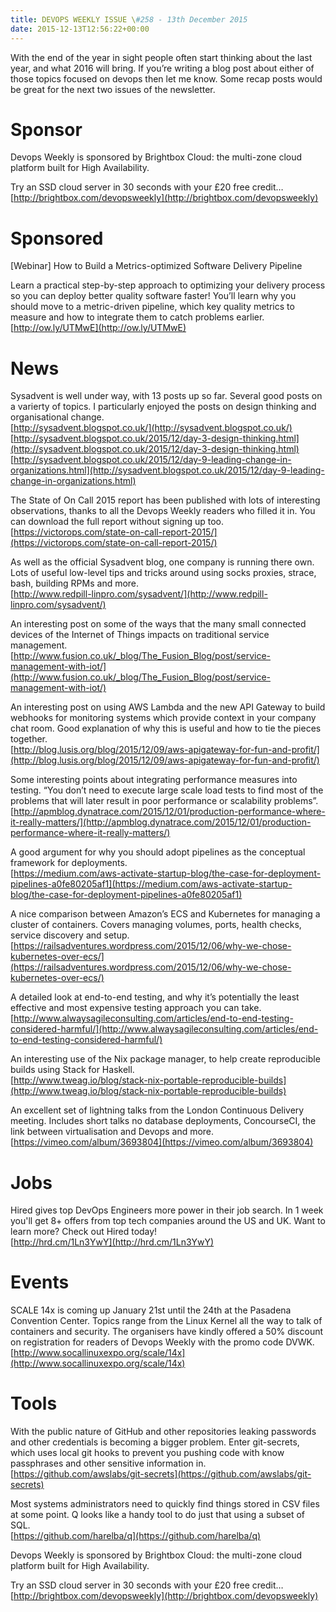 ```yaml
---
title: DEVOPS WEEKLY ISSUE \#258 - 13th December 2015 
date: 2015-12-13T12:56:22+00:00
---
```


With the end of the year in sight people often start thinking about the last year, and what 2016 will bring. If you’re writing a blog post about either of those topics focused on devops then let me know. Some recap posts would be great for the next two issues of the newsletter.


Sponsor
======

Devops Weekly is sponsored by Brightbox Cloud: the multi-zone cloud platform built for High Availability.

Try an SSD cloud server in 30 seconds with your £20 free credit…
<br>[http://brightbox.com/devopsweekly](http://brightbox.com/devopsweekly)


Sponsored
========

[Webinar] How to Build a Metrics-optimized Software Delivery Pipeline

Learn a practical step-by-step approach to optimizing your delivery process so you can deploy better quality software faster! You’ll learn why you should move to a metric-driven pipeline, which key quality metrics to measure and how to integrate them to catch problems earlier.
<br>[http://ow.ly/UTMwE](http://ow.ly/UTMwE)


News
====

Sysadvent is well under way, with 13 posts up so far. Several good posts on a varierty of topics. I particularly enjoyed the posts on design thinking and organisational change.
<br>[http://sysadvent.blogspot.co.uk/](http://sysadvent.blogspot.co.uk/)
<br>[http://sysadvent.blogspot.co.uk/2015/12/day-3-design-thinking.html](http://sysadvent.blogspot.co.uk/2015/12/day-3-design-thinking.html)
<br>[http://sysadvent.blogspot.co.uk/2015/12/day-9-leading-change-in-organizations.html](http://sysadvent.blogspot.co.uk/2015/12/day-9-leading-change-in-organizations.html)


The State of On Call 2015 report has been published with lots of interesting observations, thanks to all the Devops Weekly readers who filled it in. You can download the full report without signing up too.
<br>[https://victorops.com/state-on-call-report-2015/](https://victorops.com/state-on-call-report-2015/)


As well as the official Sysadvent blog, one company is running there own. Lots of useful low-level tips and tricks around using socks proxies, strace, bash, building RPMs and more.
<br>[http://www.redpill-linpro.com/sysadvent/](http://www.redpill-linpro.com/sysadvent/)


An interesting post on some of the ways that the many small connected devices of the Internet of Things impacts on traditional service management.
<br>[http://www.fusion.co.uk/_blog/The_Fusion_Blog/post/service-management-with-iot/](http://www.fusion.co.uk/_blog/The_Fusion_Blog/post/service-management-with-iot/)


An interesting post on using AWS Lambda and the new API Gateway to build webhooks for monitoring systems which provide context in your company chat room. Good explanation of why this is useful and how to tie the pieces together.
<br>[http://blog.lusis.org/blog/2015/12/09/aws-apigateway-for-fun-and-profit/](http://blog.lusis.org/blog/2015/12/09/aws-apigateway-for-fun-and-profit/)


Some interesting points about integrating performance measures into testing. “You don’t need to execute large scale load tests to find most of the problems that will later result in poor performance or scalability problems”.
<br>[http://apmblog.dynatrace.com/2015/12/01/production-performance-where-it-really-matters/](http://apmblog.dynatrace.com/2015/12/01/production-performance-where-it-really-matters/)


A good argument for why you should adopt pipelines as the conceptual framework for deployments.
<br>[https://medium.com/aws-activate-startup-blog/the-case-for-deployment-pipelines-a0fe80205af1](https://medium.com/aws-activate-startup-blog/the-case-for-deployment-pipelines-a0fe80205af1)


A nice comparison between Amazon’s ECS and Kubernetes for managing a cluster of containers. Covers managing volumes, ports, health checks, service discovery and setup.
<br>[https://railsadventures.wordpress.com/2015/12/06/why-we-chose-kubernetes-over-ecs/](https://railsadventures.wordpress.com/2015/12/06/why-we-chose-kubernetes-over-ecs/)


A detailed look at end-to-end testing, and why it’s potentially the least effective and most expensive testing approach you can take.
<br>[http://www.alwaysagileconsulting.com/articles/end-to-end-testing-considered-harmful/](http://www.alwaysagileconsulting.com/articles/end-to-end-testing-considered-harmful/)


An interesting use of the Nix package manager, to help create reproducible builds using Stack for Haskell.
<br>[http://www.tweag.io/blog/stack-nix-portable-reproducible-builds](http://www.tweag.io/blog/stack-nix-portable-reproducible-builds)


An excellent set of lightning talks from the London Continuous Delivery meeting. Includes short talks no database deployments, ConcourseCI, the link between virtualisation and Devops and more.
<br>[https://vimeo.com/album/3693804](https://vimeo.com/album/3693804)


Jobs
====

Hired gives top DevOps Engineers more power in their job search. In 1 week you'll get 8+ offers from top tech companies around the US and UK. Want to learn more? Check out Hired today!
<br>[http://hrd.cm/1Ln3YwY](http://hrd.cm/1Ln3YwY)


Events
======

SCALE 14x is coming up January 21st until the 24th at the Pasadena Convention Center. Topics range from the Linux Kernel all the way to talk of containers and security. The organisers have kindly offered a 50% discount on registration for readers of Devops Weekly with the promo code DVWK.
<br>[http://www.socallinuxexpo.org/scale/14x](http://www.socallinuxexpo.org/scale/14x)


Tools
=====

With the public nature of GitHub and other repositories leaking passwords and other credentials is becoming a bigger problem. Enter git-secrets, which uses local git hooks to prevent you pushing code with know passphrases and other sensitive information in.
<br>[https://github.com/awslabs/git-secrets](https://github.com/awslabs/git-secrets)


Most systems administrators need to quickly find things stored in CSV files at some point. Q looks like a handy tool to do just that using a subset of SQL.
<br>[https://github.com/harelba/q](https://github.com/harelba/q)



Devops Weekly is sponsored by Brightbox Cloud: the multi-zone cloud platform built for High Availability.

Try an SSD cloud server in 30 seconds with your £20 free credit…
<br>[http://brightbox.com/devopsweekly](http://brightbox.com/devopsweekly)



